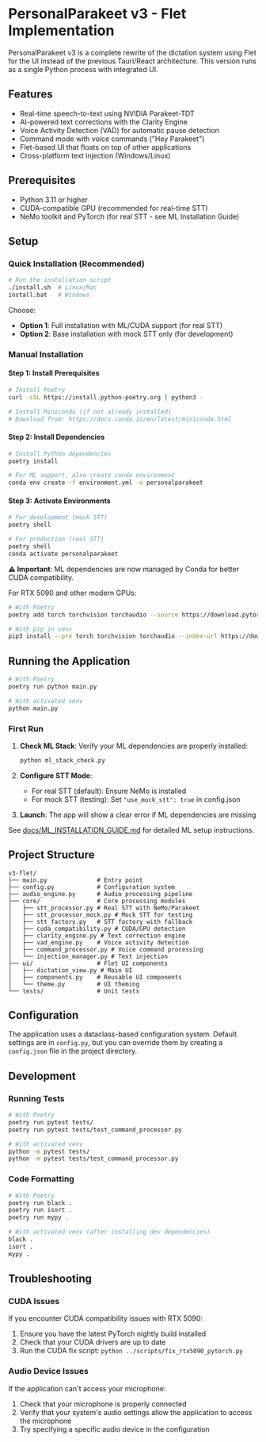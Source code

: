 # PersonalParakeet v3 - Flet Implementation

PersonalParakeet v3 is a complete rewrite of the dictation system using Flet for the UI instead of the previous Tauri/React architecture. This version runs as a single Python process with integrated UI.

## Features

- Real-time speech-to-text using NVIDIA Parakeet-TDT
- AI-powered text corrections with the Clarity Engine
- Voice Activity Detection (VAD) for automatic pause detection
- Command mode with voice commands ("Hey Parakeet")
- Flet-based UI that floats on top of other applications
- Cross-platform text injection (Windows/Linux)

## Prerequisites

- Python 3.11 or higher
- CUDA-compatible GPU (recommended for real-time STT)
- NeMo toolkit and PyTorch (for real STT - see ML Installation Guide)

## Setup

### Quick Installation (Recommended)

```bash
# Run the installation script
./install.sh  # Linux/Mac
install.bat   # Windows
```

Choose:
- **Option 1**: Full installation with ML/CUDA support (for real STT)
- **Option 2**: Base installation with mock STT only (for development)

### Manual Installation

#### Step 1: Install Prerequisites

```bash
# Install Poetry
curl -sSL https://install.python-poetry.org | python3 -

# Install Miniconda (if not already installed)
# Download from: https://docs.conda.io/en/latest/miniconda.html
```

#### Step 2: Install Dependencies

```bash
# Install Python dependencies
poetry install

# For ML support, also create conda environment
conda env create -f environment.yml -n personalparakeet
```

#### Step 3: Activate Environments

```bash
# For development (mock STT)
poetry shell

# For production (real STT)
poetry shell
conda activate personalparakeet
```

**⚠️ Important**: ML dependencies are now managed by Conda for better CUDA compatibility.

For RTX 5090 and other modern GPUs:

```bash
# With Poetry
poetry add torch torchvision torchaudio --source https://download.pytorch.org/whl/nightly/cu128

# With pip in venv
pip3 install --pre torch torchvision torchaudio --index-url https://download.pytorch.org/whl/nightly/cu128
```

## Running the Application

```bash
# With Poetry
poetry run python main.py

# With activated venv
python main.py
```

### First Run

1. **Check ML Stack**: Verify your ML dependencies are properly installed:
   ```bash
   python ml_stack_check.py
   ```

2. **Configure STT Mode**: 
   - For real STT (default): Ensure NeMo is installed
   - For mock STT (testing): Set `"use_mock_stt": true` in config.json

3. **Launch**: The app will show a clear error if ML dependencies are missing

See [docs/ML_INSTALLATION_GUIDE.md](docs/ML_INSTALLATION_GUIDE.md) for detailed ML setup instructions.

## Project Structure

```
v3-flet/
├── main.py              # Entry point
├── config.py            # Configuration system
├── audio_engine.py      # Audio processing pipeline
├── core/                # Core processing modules
│   ├── stt_processor.py # Real STT with NeMo/Parakeet
│   ├── stt_processor_mock.py # Mock STT for testing
│   ├── stt_factory.py   # STT factory with fallback
│   ├── cuda_compatibility.py # CUDA/GPU detection
│   ├── clarity_engine.py # Text correction engine
│   ├── vad_engine.py    # Voice activity detection
│   ├── command_processor.py # Voice command processing
│   └── injection_manager.py # Text injection
├── ui/                  # Flet UI components
│   ├── dictation_view.py # Main UI
│   ├── components.py    # Reusable UI components
│   └── theme.py         # UI theming
└── tests/               # Unit tests
```

## Configuration

The application uses a dataclass-based configuration system. Default settings are in `config.py`, but you can override them by creating a `config.json` file in the project directory.

## Development

### Running Tests

```bash
# With Poetry
poetry run pytest tests/
poetry run pytest tests/test_command_processor.py

# With activated venv
python -m pytest tests/
python -m pytest tests/test_command_processor.py
```

### Code Formatting

```bash
# With Poetry
poetry run black .
poetry run isort .
poetry run mypy .

# With activated venv (after installing dev dependencies)
black .
isort .
mypy .
```

## Troubleshooting

### CUDA Issues

If you encounter CUDA compatibility issues with RTX 5090:

1. Ensure you have the latest PyTorch nightly build installed
2. Check that your CUDA drivers are up to date
3. Run the CUDA fix script: `python ../scripts/fix_rtx5090_pytorch.py`

### Audio Device Issues

If the application can't access your microphone:

1. Check that your microphone is properly connected
2. Verify that your system's audio settings allow the application to access the microphone
3. Try specifying a specific audio device in the configuration